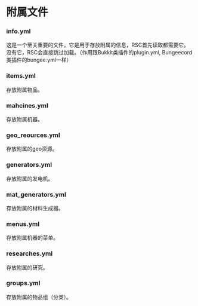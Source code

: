 # 附属文件

### info.yml <a href="#info.yml" id="info.yml"></a>

这是一个至关重要的文件，它是用于存放附属的信息，RSC首先读取都需要它。没有它，RSC会直接跳过加载。（作用跟Bukkit类插件的plugin.yml, Bungeecord类插件的bungee.yml一样）

### items.yml <a href="#items.yml" id="items.yml"></a>

存放附属物品。

### mahcines.yml <a href="#mahcines.yml" id="mahcines.yml"></a>

存放附属机器。

### geo\_reources.yml <a href="#geo_reources.yml" id="geo_reources.yml"></a>

存放附属的geo资源。

### generators.yml <a href="#generators.yml" id="generators.yml"></a>

存放附属的发电机。

### mat\_generators.yml <a href="#mat_generators.yml" id="mat_generators.yml"></a>

存放附属的材料生成器。

### menus.yml <a href="#menus.yml" id="menus.yml"></a>

存放附属机器的菜单。

### researches.yml <a href="#researches.yml" id="researches.yml"></a>

存放附属的研究。

### groups.yml <a href="#groups.yml" id="groups.yml"></a>

存放附属的物品组（分类）。
